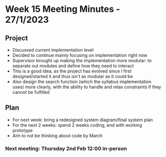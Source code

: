 # Week 15 Meeting Minutes - 27/1/2023
## Project
* Discussed current implementation level
* Decided to continue mainly focusing on implementation right now
* Supervisor brought up making the implementation more modular: to separate out modules and define how they need to interact
* This is a good idea, as the project has evolved since I first designed/started it and thus isn't as modular as it could be
* Also design the search function (which the syllabus implementation uses) more clearly, with the ability to handle and relax constraints if they cannot be fulfilled 

## Plan
* For next week: bring a redesigned system diagram/final system plan
* For the next 2 weeks: spend 2 weeks coding, end with working prototype 
* Aim to not be thinking about code by March

### Next meeting: Thursday 2nd Feb 12:00 in-person